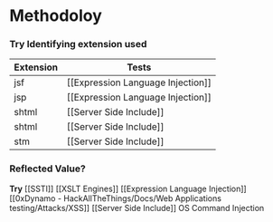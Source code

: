 # Methodoloy
### Try Identifying extension used
| Extension |Tests |
| --- | --- |
| jsf | [[Expression Language Injection]]
| jsp | [[Expression Language Injection]]
| shtml | [[Server Side Include]]
| shtml | [[Server Side Include]]
| stm | [[Server Side Include]]

### Reflected Value?
**Try**
[[SSTI]]
[[XSLT Engines]]
[[Expression Language Injection]]
[[0xDynamo - HackAllTheThings/Docs/Web Applications testing/Attacks/XSS]]
[[Server Side Include]]
OS Command Injection

